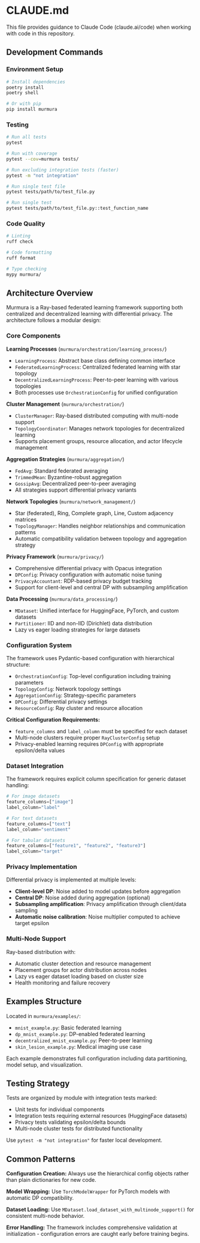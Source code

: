 # CLAUDE.md

This file provides guidance to Claude Code (claude.ai/code) when working with code in this repository.

## Development Commands

### Environment Setup
```bash
# Install dependencies
poetry install
poetry shell

# Or with pip
pip install murmura
```

### Testing
```bash
# Run all tests
pytest

# Run with coverage
pytest --cov=murmura tests/

# Run excluding integration tests (faster)
pytest -m "not integration"

# Run single test file
pytest tests/path/to/test_file.py

# Run single test
pytest tests/path/to/test_file.py::test_function_name
```

### Code Quality
```bash
# Linting
ruff check

# Code formatting
ruff format  

# Type checking
mypy murmura/
```

## Architecture Overview

Murmura is a Ray-based federated learning framework supporting both centralized and decentralized learning with differential privacy. The architecture follows a modular design:

### Core Components

**Learning Processes** (`murmura/orchestration/learning_process/`)
- `LearningProcess`: Abstract base class defining common interface
- `FederatedLearningProcess`: Centralized federated learning with star topology
- `DecentralizedLearningProcess`: Peer-to-peer learning with various topologies
- Both processes use `OrchestrationConfig` for unified configuration

**Cluster Management** (`murmura/orchestration/`)
- `ClusterManager`: Ray-based distributed computing with multi-node support
- `TopologyCoordinator`: Manages network topologies for decentralized learning
- Supports placement groups, resource allocation, and actor lifecycle management

**Aggregation Strategies** (`murmura/aggregation/`)
- `FedAvg`: Standard federated averaging
- `TrimmedMean`: Byzantine-robust aggregation
- `GossipAvg`: Decentralized peer-to-peer averaging
- All strategies support differential privacy variants

**Network Topologies** (`murmura/network_management/`)
- Star (federated), Ring, Complete graph, Line, Custom adjacency matrices
- `TopologyManager`: Handles neighbor relationships and communication patterns
- Automatic compatibility validation between topology and aggregation strategy

**Privacy Framework** (`murmura/privacy/`)
- Comprehensive differential privacy with Opacus integration
- `DPConfig`: Privacy configuration with automatic noise tuning
- `PrivacyAccountant`: RDP-based privacy budget tracking
- Support for client-level and central DP with subsampling amplification

**Data Processing** (`murmura/data_processing/`)
- `MDataset`: Unified interface for HuggingFace, PyTorch, and custom datasets
- `Partitioner`: IID and non-IID (Dirichlet) data distribution
- Lazy vs eager loading strategies for large datasets

### Configuration System

The framework uses Pydantic-based configuration with hierarchical structure:

- `OrchestrationConfig`: Top-level configuration including training parameters
- `TopologyConfig`: Network topology settings
- `AggregationConfig`: Strategy-specific parameters
- `DPConfig`: Differential privacy settings
- `ResourceConfig`: Ray cluster and resource allocation

**Critical Configuration Requirements:**
- `feature_columns` and `label_column` must be specified for each dataset
- Multi-node clusters require proper `RayClusterConfig` setup
- Privacy-enabled learning requires `DPConfig` with appropriate epsilon/delta values

### Dataset Integration

The framework requires explicit column specification for generic dataset handling:

```python
# For image datasets
feature_columns=["image"]
label_column="label"

# For text datasets  
feature_columns=["text"]
label_column="sentiment"

# For tabular datasets
feature_columns=["feature1", "feature2", "feature3"]
label_column="target"
```

### Privacy Implementation

Differential privacy is implemented at multiple levels:
- **Client-level DP**: Noise added to model updates before aggregation
- **Central DP**: Noise added during aggregation (optional)
- **Subsampling amplification**: Privacy amplification through client/data sampling
- **Automatic noise calibration**: Noise multiplier computed to achieve target epsilon

### Multi-Node Support

Ray-based distribution with:
- Automatic cluster detection and resource management
- Placement groups for actor distribution across nodes
- Lazy vs eager dataset loading based on cluster size
- Health monitoring and failure recovery

## Examples Structure

Located in `murmura/examples/`:
- `mnist_example.py`: Basic federated learning
- `dp_mnist_example.py`: DP-enabled federated learning
- `decentralized_mnist_example.py`: Peer-to-peer learning
- `skin_lesion_example.py`: Medical imaging use case

Each example demonstrates full configuration including data partitioning, model setup, and visualization.

## Testing Strategy

Tests are organized by module with integration tests marked:
- Unit tests for individual components
- Integration tests requiring external resources (HuggingFace datasets)
- Privacy tests validating epsilon/delta bounds
- Multi-node cluster tests for distributed functionality

Use `pytest -m "not integration"` for faster local development.

## Common Patterns

**Configuration Creation:**
Always use the hierarchical config objects rather than plain dictionaries for new code.

**Model Wrapping:**
Use `TorchModelWrapper` for PyTorch models with automatic DP compatibility.

**Dataset Loading:**
Use `MDataset.load_dataset_with_multinode_support()` for consistent multi-node behavior.

**Error Handling:**
The framework includes comprehensive validation at initialization - configuration errors are caught early before training begins.